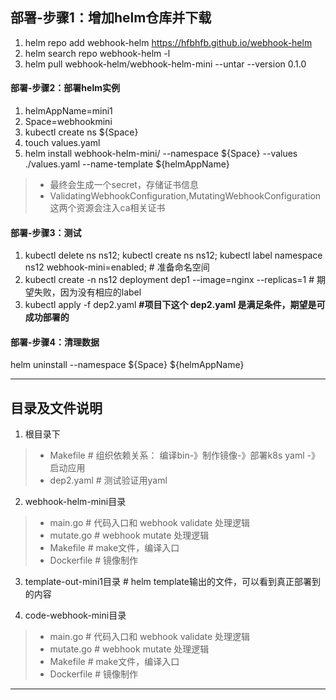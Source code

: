 
## 部署-步骤1：增加helm仓库并下载
1. helm repo add webhook-helm https://hfbhfb.github.io/webhook-helm
2. helm search repo webhook-helm -l
3. helm pull webhook-helm/webhook-helm-mini  --untar --version 0.1.0

#### 部署-步骤2：部署helm实例

1. helmAppName=mini1
2. Space=webhookmini
3. kubectl create ns ${Space}
4. touch values.yaml
5. helm install webhook-helm-mini/ --namespace  ${Space} --values ./values.yaml --name-template ${helmAppName} 
>- 最终会生成一个secret，存储证书信息
>- ValidatingWebhookConfiguration,MutatingWebhookConfiguration 这两个资源会注入ca相关证书


#### 部署-步骤3：测试
1. kubectl delete ns ns12; kubectl create ns ns12; kubectl label namespace ns12 webhook-mini=enabled; # 准备命名空间
2. kubectl create -n ns12 deployment dep1 --image=nginx --replicas=1 # 期望失败，因为没有相应的label
3. kubectl apply -f dep2.yaml **#项目下这个  dep2.yaml 是满足条件，期望是可成功部署的**

#### 部署-步骤4：清理数据
helm uninstall --namespace  ${Space} ${helmAppName} 




---

## 目录及文件说明

1. 根目录下
>- Makefile # 组织依赖关系： 编译bin-》制作镜像-》部署k8s yaml -》启动应用
>- dep2.yaml # 测试验证用yaml

2. webhook-helm-mini目录
>- main.go # 代码入口和 webhook validate 处理逻辑
>- mutate.go # webhook mutate 处理逻辑
>- Makefile # make文件，编译入口
>- Dockerfile # 镜像制作

3. template-out-mini1目录 # helm template输出的文件，可以看到真正部署到的内容

4. code-webhook-mini目录
>- main.go # 代码入口和 webhook validate 处理逻辑
>- mutate.go # webhook mutate 处理逻辑
>- Makefile # make文件，编译入口
>- Dockerfile # 镜像制作


---

